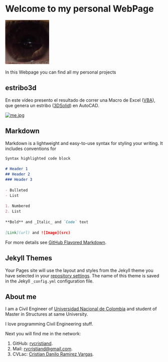 # Welcome to my personal WebPage

![Me](me.jpg)

In this Webpage you can find all my personal projects

## estribo3d

En este vídeo presento el resultado de correr una Macro de Excel ([VBA](https://en.wikipedia.org/wiki/Visual_Basic_for_Applications)), que genera un estribo ([3DSolid](http://help.autodesk.com/view/ACD/2018/ENU/?guid=GUID-4EC0355F-A91B-4ADA-A346-05CCCD22259B#GUID-4EC0355F-A91B-4ADA-A346-05CCCD22259B)) en AutoCAD.

[![me.jpg](http://img.youtube.com/vi/watch?v=jcjDSDG5ffg/0.jpg)](http://www.youtube.com/watch?v=jcjDSDG5ffg)

## Markdown

Markdown is a lightweight and easy-to-use syntax for styling your writing. It includes conventions for

```markdown
Syntax highlighted code block

# Header 1
## Header 2
### Header 3

- Bulleted
- List

1. Numbered
2. List

**Bold** and _Italic_ and `Code` text

[Link](url) and ![Image](src)
```

For more details see [GitHub Flavored Markdown](https://guides.github.com/features/mastering-markdown/).

## Jekyll Themes

Your Pages site will use the layout and styles from the Jekyll theme you have selected in your [repository settings](https://github.com/rvcristiand/rvcristiand.github.io/settings). The name of this theme is saved in the Jekyll `_config.yml` configuration file.

## About me
I am a Civil Engineer of [Universidad Nacional de Colombia](http://unal.edu.co) and student of Master in Structures at same University.

I love programming Civil Engineering stuff.

Next you will find me in the network:

1. GitHub: [rvcristiand](https://github.com/rvcristiand).
2. Mail: [rvcristiand@gmail.com](mailto:rvcristiand@gmail.com).
3. CVLac: [Cristian Danilo Ramirez Vargas](http://scienti.colciencias.gov.co:8081/cvlac/visualizador/generarCurriculoCv.do?cod_rh=0000122390).
